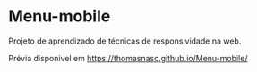 # Menu-mobile
Projeto de aprendizado de técnicas de responsividade na web.

Prévia disponivel em https://thomasnasc.github.io/Menu-mobile/
